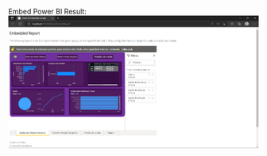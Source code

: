 Embed Power BI
Result:
![Screenshot](https://raw.githubusercontent.com/ThiagoYuri/Embed-for-your-customers/main/Tela.png)
